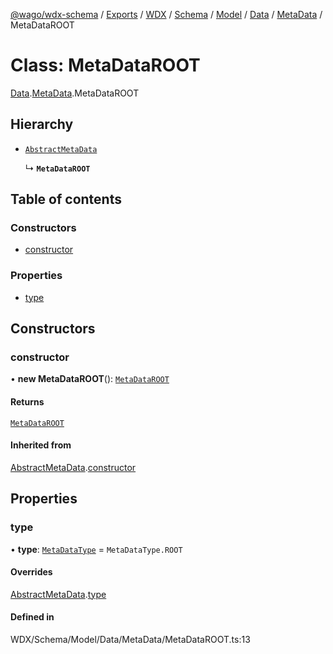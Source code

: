 [@wago/wdx-schema](../README.md) / [Exports](../modules.md) / [WDX](../modules/WDX.md) / [Schema](../modules/WDX.Schema.md) / [Model](../modules/WDX.Schema.Model.md) / [Data](../modules/WDX.Schema.Model.Data.md) / [MetaData](../modules/WDX.Schema.Model.Data.MetaData.md) / MetaDataROOT

# Class: MetaDataROOT

[Data](../modules/WDX.Schema.Model.Data.md).[MetaData](../modules/WDX.Schema.Model.Data.MetaData.md).MetaDataROOT

## Hierarchy

- [`AbstractMetaData`](WDX.Schema.Model.Data.MetaData.AbstractMetaData.md)

  ↳ **`MetaDataROOT`**

## Table of contents

### Constructors

- [constructor](WDX.Schema.Model.Data.MetaData.MetaDataROOT.md#constructor)

### Properties

- [type](WDX.Schema.Model.Data.MetaData.MetaDataROOT.md#type)

## Constructors

### constructor

• **new MetaDataROOT**(): [`MetaDataROOT`](WDX.Schema.Model.Data.MetaData.MetaDataROOT.md)

#### Returns

[`MetaDataROOT`](WDX.Schema.Model.Data.MetaData.MetaDataROOT.md)

#### Inherited from

[AbstractMetaData](WDX.Schema.Model.Data.MetaData.AbstractMetaData.md).[constructor](WDX.Schema.Model.Data.MetaData.AbstractMetaData.md#constructor)

## Properties

### type

• **type**: [`MetaDataType`](../enums/WDX.Schema.Model.Data.MetaData.MetaDataType.md) = `MetaDataType.ROOT`

#### Overrides

[AbstractMetaData](WDX.Schema.Model.Data.MetaData.AbstractMetaData.md).[type](WDX.Schema.Model.Data.MetaData.AbstractMetaData.md#type)

#### Defined in

WDX/Schema/Model/Data/MetaData/MetaDataROOT.ts:13
